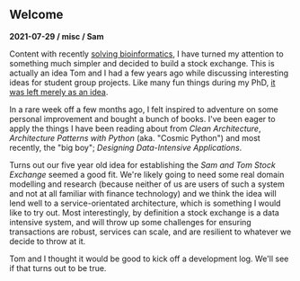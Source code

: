 ## Welcome
**2021-07-29 / misc / Sam**

Content with recently [solving bioinformatics](https://genomebiology.biomedcentral.com/articles/10.1186/s13059-021-02395-y), I have turned my attention to something much simpler and decided to build a stock exchange. This is actually an idea Tom and I had a few years ago while discussing interesting ideas for student group projects. Like many fun things during my PhD, [it was left merely as an idea](https://github.com/SAMTOMINDUSTRYS/stex).

In a rare week off a few months ago, I felt inspired to adventure on some personal improvement and bought a bunch of books.
I've been eager to apply the things I have been reading about from *Clean Architecture*, *Architecture Patterns with Python* (aka. "Cosmic Python") and most recently, the "big boy"; *Designing Data-Intensive Applications*.

Turns out our five year old idea for establishing the *Sam and Tom Stock Exchange* seemed a good fit. We're likely going to need some real domain modelling and research (because neither of us are users of such a system and not at all familiar with finance technology) and we think the idea will lend well to a service-orientated architecture, which is something I would like to try out. Most interestingly, by definition a stock exchange is a data intensive system, and will throw up some challenges for ensuring transactions are robust, services can scale, and are resilient to whatever we decide to throw at it.

Tom and I thought it would be good to kick off a development log. We'll see if that turns out to be true.
